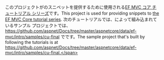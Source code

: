 <span data-ttu-id="0d30b-101">このプロジェクトがのスニペットを提供するために使用される[EF MVC コア チュートリアル シリーズ](https://docs.microsoft.com/aspnet/core/data/ef-mvc/intro)です。</span><span class="sxs-lookup"><span data-stu-id="0d30b-101">This project is used for providing snippets to [the EF MVC Core tutorial series](https://docs.microsoft.com/aspnet/core/data/ef-mvc/intro).</span></span> <span data-ttu-id="0d30b-102">次のチュートリアルでは、によって組み込まれているサンプル プロジェクトでは、https://github.com/aspnet/Docs/tree/master/aspnetcore/data/ef-mvc/intro/samples/cu-final でです。</span><span class="sxs-lookup"><span data-stu-id="0d30b-102">The sample project that's built by following the tutorials is at https://github.com/aspnet/Docs/tree/master/aspnetcore/data/ef-mvc/intro/samples/cu-final.</span></span>
